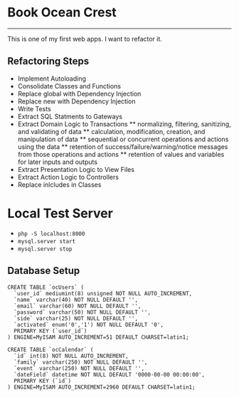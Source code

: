 # Book Ocean Crest
----

This is one of my first web apps. I want to refactor it.

## Refactoring Steps

* Implement Autoloading
* Consolidate Classes and Functions
* Replace global with Dependency Injection
* Replace new with Dependency Injection
* Write Tests
* Extract SQL Statments to Gateways
* Extract Domain Logic to Transactions
** normalizing, filtering, sanitizing, and validating of data
** calculation, modification, creation, and manipulation of data
** sequential or concurrent operations and actions using the data
** retention of success/failure/warning/notice messages from those operations and actions 
** retention of values and variables for later inputs and outputs
* Extract Presentation Logic to View Files
* Extract Action Logic to Controllers
* Replace inlcludes in Classes

# Local Test Server
* ```php -S localhost:8000```
* ```mysql.server start```
* ```mysql.server stop```

## Database Setup

```
CREATE TABLE `ocUsers` (
  `user_id` mediumint(8) unsigned NOT NULL AUTO_INCREMENT,
  `name` varchar(40) NOT NULL DEFAULT '',
  `email` varchar(60) NOT NULL DEFAULT '',
  `password` varchar(50) NOT NULL DEFAULT '',
  `side` varchar(25) NOT NULL DEFAULT '',
  `activated` enum('0','1') NOT NULL DEFAULT '0',
  PRIMARY KEY (`user_id`)
) ENGINE=MyISAM AUTO_INCREMENT=51 DEFAULT CHARSET=latin1;
```

```
CREATE TABLE `ocCalendar` (
  `id` int(8) NOT NULL AUTO_INCREMENT,
  `family` varchar(250) NOT NULL DEFAULT '',
  `event` varchar(250) NOT NULL DEFAULT '',
  `dateField` datetime NOT NULL DEFAULT '0000-00-00 00:00:00',
  PRIMARY KEY (`id`)
) ENGINE=MyISAM AUTO_INCREMENT=2960 DEFAULT CHARSET=latin1;
```
